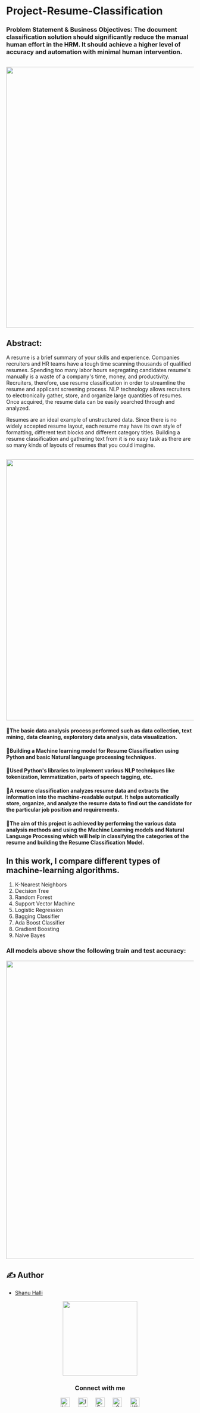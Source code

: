 # Project-Resume-Classification
### Problem Statement & Business Objectives: The document classification solution should significantly reduce the manual human effort in the HRM. It should achieve a higher level of accuracy and automation with minimal human intervention.

##
<div align="center">
    <img src="https://user-images.githubusercontent.com/109328924/228459849-80366524-ea13-43df-ab89-672f183f00a5.jpg" width="700" />
</div>

## Abstract:
A resume is a brief summary of your skills and experience. Companies recruiters and HR teams have a tough time scanning thousands of qualified resumes. Spending too many labor hours segregating candidates resume's manually is a waste of a company's time, money, and productivity. Recruiters, therefore, use resume classification in order to streamline the resume and applicant screening process. NLP technology allows recruiters to electronically gather, store, and organize large quantities of resumes. Once acquired, the resume data can be easily searched through and analyzed.

Resumes are an ideal example of unstructured data. Since there is no widely accepted resume layout, each resume may have its own style of formatting, different text blocks and different category titles. Building a resume classification and gathering text from it is no easy task as there are so many kinds of layouts of resumes that you could imagine.

##
<div align="center">
    <img src="https://user-images.githubusercontent.com/109328924/228459727-62e442b2-87de-41c4-adc0-97a06ca48fb9.png" width="700" />
</div>

#### 🔹The basic data analysis process performed such as data collection, text mining, data cleaning, exploratory data analysis, data visualization.

#### 🔹Building a Machine learning model for Resume Classification using Python and basic Natural language processing techniques. 

#### 🔹Used Python's libraries to implement various NLP techniques like tokenization, lemmatization, parts of speech tagging, etc.

#### 🔹A resume classification analyzes resume data and extracts the information into the machine-readable output. It helps automatically store, organize, and analyze the resume data to find out the candidate for the particular job position and requirements.

#### 🔹The aim of this project is achieved by performing the various data analysis methods and using the Machine Learning models and Natural Language Processing which will help in classifying the categories of the resume and building the Resume Classification Model.

## In this work, I compare different types of machine-learning algorithms.
1. K-Nearest Neighbors
2. Decision Tree
3. Random Forest
4. Support Vector Machine
5. Logistic Regression
6. Bagging Classifier
7. Ada Boost Classifier
8. Gradient Boosting
9. Naive Bayes

### All models above show the following train and test accuracy:

<div align="center">
    <img src="https://user-images.githubusercontent.com/109328924/228459622-8a3a962c-4f6a-4efe-a46a-cda091fa528c.png" width="800" />
</div>


## ✍️ Author
- [Shanu Halli](https://github.com/shanuhalli)

<div align="center">
    <img src="https://avatars.githubusercontent.com/u/109328924?v=4" width="200" />
    <h3> Connect with me </a>
    </h3>
    <p align="center">
        <a href="https://www.linkedin.com/in/shanuhalli" target="_blank"><img alt="LinkedIn" width="25px" src="https://cdn-icons-png.flaticon.com/512/3536/3536505.png"></a> &emsp;
        <a href="https://www.instagram.com/hallishanu" target="_blank"><img alt="Instagram" width="25px" src="https://cdn-icons-png.flaticon.com/512/1384/1384063.png"></a> &emsp;
        <a href="https://www.facebook.com/hallishanu" target="_blank"><img alt="Facebook" width="25px" src="https://upload.wikimedia.org/wikipedia/commons/5/51/Facebook_f_logo_%282019%29.svg"></a> &emsp;
        <a href="mailto:shanuhalli@gmail.com" target="_blank"><img alt="Gmail" width="25px" src="https://cdn-icons-png.flaticon.com/512/5968/5968534.png"></a> &emsp;
        <a href="https://api.whatsapp.com/send/?phone=%2B919860934650&text&type=phone_number&app_absent=0" target="_blank"><img alt="Whatsapp" width="25px" src="https://cdn-icons-png.flaticon.com/512/5968/5968841.png"></a>
    </p>
</div>
